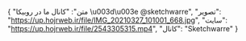 {
  "متن": "کانال ما در روبیکا \u003d\u003e            @sketchwarre",
  "تصویر": "https://up.hojrweb.ir/file/IMG_20210327_101001_668.jpg",
  "سایت": "https://up.hojrweb.ir/file/2543305315.mp4",
  "کانال": "Sketchwarre"
}
